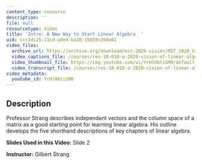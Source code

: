 ```yaml
---
content_type: resource
description: ''
file: null
resourcetype: Video
title: 'Intro: A New Way to Start Linear Algebra  '
uid: ccc3dc25-11cd-a8e4-ba28-15039c288a01
video_files:
  archive_url: https://archive.org/download/mit-2020-vision/MIT_2020_Vision_Introduction_300k.mp4
  video_captions_file: /courses/res-18-010-a-2020-vision-of-linear-algebra-spring-2020/0b9e21b9b8a45e708a03bb72d1004cb1_YrHlHbtiSM0.vtt
  video_thumbnail_file: https://img.youtube.com/vi/YrHlHbtiSM0/default.jpg
  video_transcript_file: /courses/res-18-010-a-2020-vision-of-linear-algebra-spring-2020/6ef71fc3bf22cdf2549807f3b26e125b_YrHlHbtiSM0.pdf
video_metadata:
  youtube_id: YrHlHbtiSM0
---
```


Description
-----------

Professor Strang describes independent vectors and the column space of a matrix as a good starting point for learning linear algebra. His outline develops the five shorthand descriptions of key chapters of linear algebra.

**Slides Used in this Video:** Slide 2

**Instructor:** Gilbert Strang